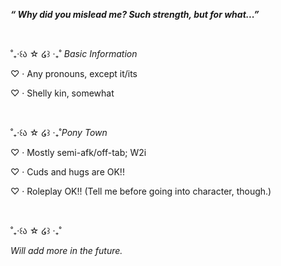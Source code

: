<b><i>“ Why did you mislead me? Such strength, but for what...” </b></i>

<br>

˚₊‧꒰ა ☆ ໒꒱ ‧₊˚ <i>Basic Information</i>

♡ · Any pronouns, except it/its

♡ · Shelly kin, somewhat

<br>

˚₊‧꒰ა ☆ ໒꒱ ‧₊˚<i>Pony Town</i>

♡ · Mostly semi-afk/off-tab; W2i

♡ · Cuds and hugs are OK!!

♡ · Roleplay OK!! (Tell me before going into character, though.)

<br> 

˚₊‧꒰ა ☆ ໒꒱ ‧₊˚

<i>Will add more in the future.</i>
